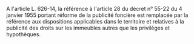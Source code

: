   
A l'article L. 626-14, la référence à l'article 28 du décret n° 55-22 du 4 janvier 1955 portant réforme de la publicité foncière est remplacée par la référence aux dispositions applicables dans le territoire et relatives à la publicité des droits sur les immeubles autres que les privilèges et hypothèques.  

  
